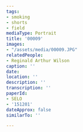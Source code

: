 ```yaml
---
tags:
- smoking
- shorts
- field
mediaType: Portrait
title: '00009'
images:
- "/assets/media/00009.JPG"
relatedPeople:
- Reginald Arthur Wilson
caption: ''
date: 
location: ''
description: ''
transcription: ''
paperId:
- SELO
- '151201'
dateApprox: false
similarTo: ''

---
```

